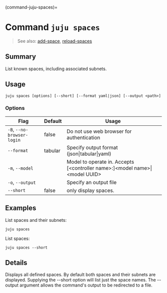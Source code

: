(command-juju-spaces)=
# Command `juju spaces`
> See also: [add-space](#add-space), [reload-spaces](#reload-spaces)

## Summary
List known spaces, including associated subnets.

## Usage
```juju spaces [options] [--short] [--format yaml|json] [--output <path>]```

### Options
| Flag | Default | Usage |
| --- | --- | --- |
| `-B`, `--no-browser-login` | false | Do not use web browser for authentication |
| `--format` | tabular | Specify output format (json&#x7c;tabular&#x7c;yaml) |
| `-m`, `--model` |  | Model to operate in. Accepts [&lt;controller name&gt;:]&lt;model name&gt;&#x7c;&lt;model UUID&gt; |
| `-o`, `--output` |  | Specify an output file |
| `--short` | false | only display spaces. |

## Examples

List spaces and their subnets:

	juju spaces

List spaces:

	juju spaces --short


## Details
Displays all defined spaces. By default both spaces and their subnets are displayed.
Supplying the --short option will list just the space names.
The --output argument allows the command's output to be redirected to a file.